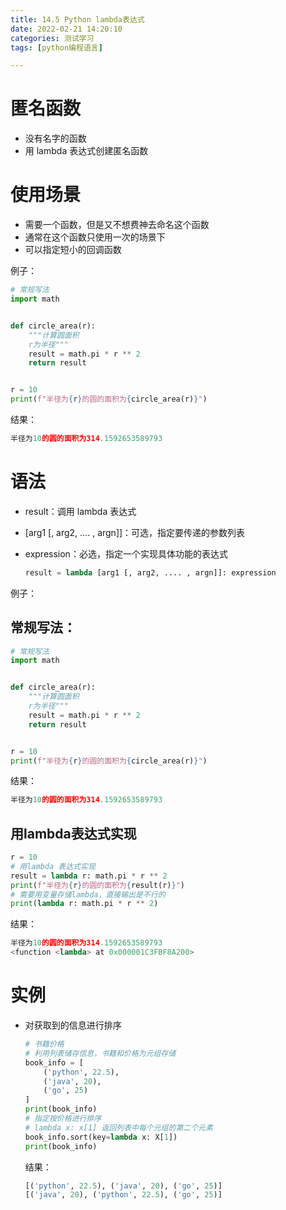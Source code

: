 ```yaml
---
title: 14.5 Python lambda表达式
date: 2022-02-21 14:20:10
categories: 测试学习
tags: [python编程语言]

---
```


# 匿名函数

- 没有名字的函数
- 用 lambda 表达式创建匿名函数



# 使用场景

- 需要一个函数，但是又不想费神去命名这个函数
- 通常在这个函数只使用一次的场景下
- 可以指定短小的回调函数

例子：

```python
# 常规写法
import math


def circle_area(r):
    """计算圆面积
    r为半径"""
    result = math.pi * r ** 2
    return result


r = 10
print(f"半径为{r}的圆的面积为{circle_area(r)}")
```

结果：

```python
半径为10的圆的面积为314.1592653589793
```

# 语法

- result：调用 lambda 表达式

- [arg1 [, arg2, …. , argn]]：可选，指定要传递的参数列表

- expression：必选，指定一个实现具体功能的表达式

    ```python
    result = lambda [arg1 [, arg2, .... , argn]]: expression
    ```

例子：

## 常规写法：

```python
# 常规写法
import math


def circle_area(r):
    """计算圆面积
    r为半径"""
    result = math.pi * r ** 2
    return result


r = 10
print(f"半径为{r}的圆的面积为{circle_area(r)}")
```

结果：

```python
半径为10的圆的面积为314.1592653589793
```

## 用lambda表达式实现

```python
r = 10
# 用lambda 表达式实现
result = lambda r: math.pi * r ** 2
print(f"半径为{r}的圆的面积为{result(r)}")
# 需要用变量存储lambda，直接输出是不行的
print(lambda r: math.pi * r ** 2)
```

结果：

```python
半径为10的圆的面积为314.1592653589793
<function <lambda> at 0x000001C3FBF8A200>
```

# 实例

- 对获取到的信息进行排序

    ```python
    # 书籍价格
    # 利用列表储存信息，书籍和价格为元组存储
    book_info = [
        ('python', 22.5),
        ('java', 20),
        ('go', 25)
    ]
    print(book_info)
    # 指定按价格进行排序
    # lambda x: x[1] 返回列表中每个元组的第二个元素
    book_info.sort(key=lambda x: X[1])
    print(book_info)
    ```

    结果：

    ```python
    [('python', 22.5), ('java', 20), ('go', 25)]
    [('java', 20), ('python', 22.5), ('go', 25)]
    ```

    
